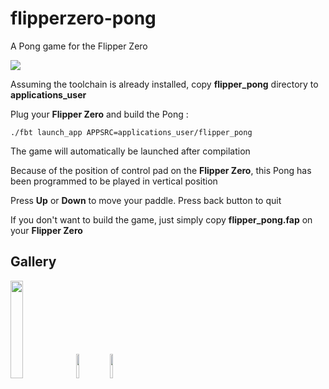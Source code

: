 # flipperzero-pong
A Pong game for the Flipper Zero

![](https://github.com/nmrr/flipperzero-pong/blob/main/img/Flipper_Zero.jpg)

Assuming the toolchain is already installed, copy **flipper_pong** directory to **applications_user**

Plug your **Flipper Zero** and build the Pong :
```
./fbt launch_app APPSRC=applications_user/flipper_pong
```

The game will automatically be launched after compilation

Because of the position of control pad on the **Flipper Zero**, this Pong has been programmed to be played in vertical position

Press **Up** or **Down** to move your paddle. Press back button to quit

If you don't want to build the game, just simply copy **flipper_pong.fap** on your **Flipper Zero** 

## Gallery ##

<img src="https://github.com/nmrr/flipperzero-pong/blob/main/img/flipper1.png" width=20% height=20%> <img src="https://github.com/nmrr/flipperzero-pong/blob/main/img/flipper2.png" width=10% height=10%> <img src="https://github.com/nmrr/flipperzero-pong/blob/main/img/flipper3.png" width=10% height=10%>
